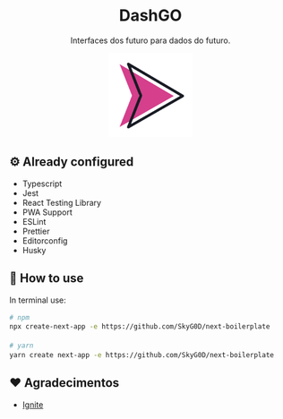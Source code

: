 <h1 align="center">DashGO</h1>
<p align="center"> Interfaces dos futuro para dados do futuro.</p>

<p align="center">
  <img src="public/favicon.png" width=150 />
</p>

## ⚙️ Already configured

- Typescript
- Jest
- React Testing Library
- PWA Support
- ESLint
- Prettier
- Editorconfig
- Husky

## 🔨 How to use

In terminal use:

```bash
# npm
npx create-next-app -e https://github.com/SkyG0D/next-boilerplate

# yarn
yarn create next-app -e https://github.com/SkyG0D/next-boilerplate
```

## ❤️ Agradecimentos

- [Ignite](https://www.rocketseat.com.br/ignite)

